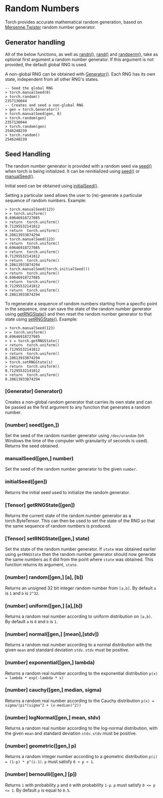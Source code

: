 <a name="torch.random.dok"></a>
# Random Numbers #

Torch provides accurate mathematical random generation, based on
[Mersenne Twister](http://www.math.sci.hiroshima-u.ac.jp/~m-mat/MT/emt.html)
random number generator.

<a name=":torch.gen.dok"></a>
## Generator handling ##

All of the below functions, as well as [randn()](maths.md#torch.randn),
[rand()](maths.md#torch.rand) and [randperm()](maths.md#torch.randperm),
take as optional first argument a random number generator.
If this argument is not provided, the default global RNG is used.

A non-global RNG can be obtained with [Generator()](#torch.Generator).
Each RNG has its own state, independent from all other RNG's states.

```
-- Seed the global RNG
> torch.manualSeed(0)
> torch.random()
2357136044
-- Creates and seed a non-global RNG
> gen = torch.Generator()
> torch.manualSeed(gen, 0)
> torch.random(gen)
2357136044
> torch.random(gen)
2546248239
> torch.random()
2546248239
```

<a name=":torch.seed.dok"></a>
## Seed Handling ##

The random number generator is provided with a random seed via
[seed()](#torch.seed) when torch is being initialized. It can be
reinitialized using [seed()](#torch.seed) or [manualSeed()](#torch.manualSeed).

Initial seed can be obtained using [initialSeed()](#torch.initialSeed).

Setting a particular seed allows the user to (re)-generate a particular sequence
of random numbers. Example:

```
> torch.manualSeed(123)
> = torch.uniform()
0.69646918727085
> return  torch.uniform()
0.71295532141812
> return  torch.uniform()
0.28613933874294
> torch.manualSeed(123)
> return  torch.uniform()
0.69646918727085
> return  torch.uniform()
0.71295532141812
> return  torch.uniform()
0.28613933874294
> torch.manualSeed(torch.initialSeed())
> return  torch.uniform()
0.69646918727085
> return  torch.uniform()
0.71295532141812
> return  torch.uniform()
0.28613933874294
```

To regenerate a sequence of random numbers starting from a specific point
in the sequence, one can save the state of the random number generator
using [getRNGState()](#torch.getRNGState) and then reset the random number
generator to that state using [setRNGState()](#torch.setRNGState). Example:

```
> torch.manualSeed(123)
> = torch.uniform()
0.69646918727085
> s = torch.getRNGState()
> return  torch.uniform()
0.71295532141812
> return  torch.uniform()
0.28613933874294
> torch.setRNGState(s)
> return  torch.uniform()
0.71295532141812
> return  torch.uniform()
0.28613933874294
```

<a name="torch.Generator"></a>
### [Generator] Generator() ###

Creates a non-global random generator that carries its own state and can be
passed as the first argument to any function that generates a random number.

<a name="torch.seed"></a>
### [number] seed([gen,]) ###

Set the seed of the random number generator using `/dev/urandom`
(on Windows the time of the computer with granularity of seconds is used).
Returns the seed obtained.

<a name="torch.manualSeed"></a>
### manualSeed([gen,] number) ###

Set the seed of the random number generator to the given `number`.

<a name="torch.initialSeed"></a>
### initialSeed([gen]) ###

Returns the initial seed used to initialize the random generator.

<a name="torch.getRNGState"></a>
### [Tensor] getRNGState([gen]) ###
Returns the current state of the random number generator as a torch.ByteTensor.
This can then be used to set the state of the RNG so that the same sequence of
random numbers is produced.

<a name="torch.setRNGState"></a>
### [Tensor] setRNGState([gen,] state) ###
Set the state of the random number generator. If `state` was obtained earlier
using `getRNGState` then the random number generator should now generate the
same numbers as it did from the point where `state` was obtained. This function
returns its argument, `state`.

<a name="torch.random"></a>
### [number] random([gen,] [a], [b]) ###

Returns an unsigned 32 bit integer random number from `[a,b]`. By default `a` is `1` and `b` is `2^32`.

<a name="torch.uniform"></a>
### [number] uniform([gen,] [a],[b]) ###

Returns a random real number according to uniform distribution on `[a,b)`. By default `a` is `0` and `b` is `1`.

<a name="torch.normal"></a>
### [number] normal([gen,] [mean],[stdv]) ###

Returns a random real number according to a normal distribution with the given `mean` and standard deviation `stdv`.
`stdv` must be positive.

<a name="torch.exponential"></a>
### [number] exponential([gen,] lambda) ###

Returns a random real number according to the exponential distribution
`p(x) = lambda * exp(-lambda * x)`

<a name="torch.cauchy"></a>
### [number] cauchy([gen,] median, sigma) ###

Returns a random real number according to the Cauchy distribution
`p(x) = sigma/(pi*(sigma^2 + (x-median)^2))`

<a name="torch.logNormal"></a>
### [number] logNormal([gen,] mean, stdv) ###

Returns a random real number according to the log-normal distribution, with
the given `mean` and standard deviation `stdv`.
`stdv` must be positive.

<a name="torch.geometric"></a>
### [number] geometric([gen,] p) ###

Returns a random integer number according to a geometric distribution
`p(i) = (1-p) * p^(i-1)`. `p` must satisfy `0 < p < 1`.

<a name="torch.bernoulli"></a>
### [number] bernoulli([gen,] [p]) ###

Returns `1` with probability `p` and `0` with probability `1-p`. `p` must satisfy `0 <= p <= 1`.
By default `p` is equal to `0.5`.
